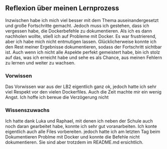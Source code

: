 ## Reflexion über meinen Lernprozess

Inzwischen habe ich mich viel besser mit dem Thema auseinandergesetzt und große Fortschritte gemacht. Jedoch muss ich gestehen, dass ich vergessen habe, die Dockerbefehle zu dokumentieren. Als ich es dann nachholen wollte, stieß ich auf Probleme mit Docker. Es war frustrierend, aber ich habe mich nicht entmutigen lassen. Glücklicherweise konnte ich den Rest meiner Ergebnisse dokumentieren, sodass der Fortschritt sichtbar ist. Auch wenn ich nicht alle Aspekte perfekt gemeistert habe, bin ich stolz auf das, was ich erreicht habe und sehe es als Chance, aus meinen Fehlern zu lernen und weiter zu wachsen.

### **Vorwissen**

Das Vorwissen war aus der LB2 eigentlich ganz ok, jedoch hatte ich sehr viel Respekt vor den vielen Dockerfiles. Auch die Zeit machte mir ein wenig Angst. Ich hoffe ich bereue die Verzögerung nicht

### **Wissenszuwachs**
Ich hatte dank Luka und Raphael, mit denen ich neben der Schule auch noch daran gearbeitet habe, konnte ich sehr gut voranarbeiten. Ich konte eigentlich auch alle Files vorbereiten. jedoch hatte ich am letzten Tag beim Dokumentieren Problme mit Docker und konnte die Befehle nicht dokumentieren. Sie sind aber trotzdem im README.md ersichtlich.